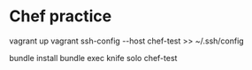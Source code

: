 # Chef practice

vagrant up
vagrant ssh-config --host chef-test >> ~/.ssh/config

bundle install
bundle exec knife solo chef-test
